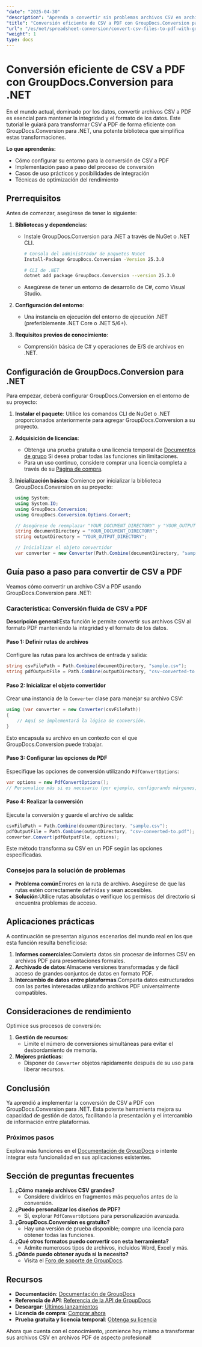 ```yaml
---
"date": "2025-04-30"
"description": "Aprenda a convertir sin problemas archivos CSV en archivos PDF de aspecto profesional utilizando la potente biblioteca GroupDocs.Conversion en .NET."
"title": "Conversión eficiente de CSV a PDF con GroupDocs.Conversion para .NET"
"url": "/es/net/spreadsheet-conversion/convert-csv-files-to-pdf-with-groupdocs-conversion-net/"
"weight": 1
type: docs
---
```

# Conversión eficiente de CSV a PDF con GroupDocs.Conversion para .NET

En el mundo actual, dominado por los datos, convertir archivos CSV a PDF es esencial para mantener la integridad y el formato de los datos. Este tutorial le guiará para transformar CSV a PDF de forma eficiente con GroupDocs.Conversion para .NET, una potente biblioteca que simplifica estas transformaciones.

**Lo que aprenderás:**
- Cómo configurar su entorno para la conversión de CSV a PDF
- Implementación paso a paso del proceso de conversión
- Casos de uso prácticos y posibilidades de integración
- Técnicas de optimización del rendimiento

## Prerrequisitos
Antes de comenzar, asegúrese de tener lo siguiente:

1. **Bibliotecas y dependencias**: 
   - Instale GroupDocs.Conversion para .NET a través de NuGet o .NET CLI.
     ```bash
     # Consola del administrador de paquetes NuGet
     Install-Package GroupDocs.Conversion -Version 25.3.0

     # CLI de .NET
     dotnet add package GroupDocs.Conversion --version 25.3.0
     ```
   - Asegúrese de tener un entorno de desarrollo de C#, como Visual Studio.

2. **Configuración del entorno**:
   - Una instancia en ejecución del entorno de ejecución .NET (preferiblemente .NET Core o .NET 5/6+).

3. **Requisitos previos de conocimiento**: 
   - Comprensión básica de C# y operaciones de E/S de archivos en .NET.

## Configuración de GroupDocs.Conversion para .NET
Para empezar, deberá configurar GroupDocs.Conversion en el entorno de su proyecto:

1. **Instalar el paquete**:
   Utilice los comandos CLI de NuGet o .NET proporcionados anteriormente para agregar GroupDocs.Conversion a su proyecto.

2. **Adquisición de licencias**: 
   - Obtenga una prueba gratuita o una licencia temporal de [Documentos de grupo](https://purchase.groupdocs.com/temporary-license/) Si desea probar todas las funciones sin limitaciones.
   - Para un uso continuo, considere comprar una licencia completa a través de su [Página de compra](https://purchase.groupdocs.com/buy).

3. **Inicialización básica**:
   Comience por inicializar la biblioteca GroupDocs.Conversion en su proyecto:

   ```csharp
   using System;
   using System.IO;
   using GroupDocs.Conversion;
   using GroupDocs.Conversion.Options.Convert;

   // Asegúrese de reemplazar "YOUR_DOCUMENT_DIRECTORY" y "YOUR_OUTPUT_DIRECTORY" con las rutas reales.
   string documentDirectory = "YOUR_DOCUMENT_DIRECTORY";
   string outputDirectory = "YOUR_OUTPUT_DIRECTORY";

   // Inicializar el objeto convertidor
   var converter = new Converter(Path.Combine(documentDirectory, "sample.csv"));
   ```

## Guía paso a paso para convertir de CSV a PDF
Veamos cómo convertir un archivo CSV a PDF usando GroupDocs.Conversion para .NET:

### Característica: Conversión fluida de CSV a PDF
**Descripción general**:Esta función le permite convertir sus archivos CSV al formato PDF manteniendo la integridad y el formato de los datos.

#### Paso 1: Definir rutas de archivos
Configure las rutas para los archivos de entrada y salida:
```csharp
string csvFilePath = Path.Combine(documentDirectory, "sample.csv");
string pdfOutputFile = Path.Combine(outputDirectory, "csv-converted-to.pdf");
```

#### Paso 2: Inicializar el objeto convertidor
Crear una instancia de la `Converter` clase para manejar su archivo CSV:
```csharp
using (var converter = new Converter(csvFilePath))
{
    // Aquí se implementará la lógica de conversión.
}
```
Esto encapsula su archivo en un contexto con el que GroupDocs.Conversion puede trabajar.

#### Paso 3: Configurar las opciones de PDF
Especifique las opciones de conversión utilizando `PdfConvertOptions`:
```csharp
var options = new PdfConvertOptions();
// Personalice más si es necesario (por ejemplo, configurando márgenes, tamaño de página)
```

#### Paso 4: Realizar la conversión
Ejecute la conversión y guarde el archivo de salida:
```csharp
csvFilePath = Path.Combine(documentDirectory, "sample.csv");
pdfOutputFile = Path.Combine(outputDirectory, "csv-converted-to.pdf");
converter.Convert(pdfOutputFile, options);
```
Este método transforma su CSV en un PDF según las opciones especificadas.

### Consejos para la solución de problemas
- **Problema común**Errores en la ruta de archivo. Asegúrese de que las rutas estén correctamente definidas y sean accesibles.
- **Solución**:Utilice rutas absolutas o verifique los permisos del directorio si encuentra problemas de acceso.

## Aplicaciones prácticas
A continuación se presentan algunos escenarios del mundo real en los que esta función resulta beneficiosa:
1. **Informes comerciales**:Convierta datos sin procesar de informes CSV en archivos PDF para presentaciones formales.
2. **Archivado de datos**:Almacene versiones transformadas y de fácil acceso de grandes conjuntos de datos en formato PDF.
3. **Intercambio de datos entre plataformas**:Comparta datos estructurados con las partes interesadas utilizando archivos PDF universalmente compatibles.

## Consideraciones de rendimiento
Optimice sus procesos de conversión:
1. **Gestión de recursos**:
   - Limite el número de conversiones simultáneas para evitar el desbordamiento de memoria.
2. **Mejores prácticas**:
   - Disponer de `Converter` objetos rápidamente después de su uso para liberar recursos.

## Conclusión
Ya aprendió a implementar la conversión de CSV a PDF con GroupDocs.Conversion para .NET. Esta potente herramienta mejora su capacidad de gestión de datos, facilitando la presentación y el intercambio de información entre plataformas.

### Próximos pasos
Explora más funciones en el [Documentación de GroupDocs](https://docs.groupdocs.com/conversion/net/) o intente integrar esta funcionalidad en sus aplicaciones existentes.

## Sección de preguntas frecuentes
1. **¿Cómo manejo archivos CSV grandes?**
   - Considere dividirlos en fragmentos más pequeños antes de la conversión.
2. **¿Puedo personalizar los diseños de PDF?**
   - Sí, explorar `PdfConvertOptions` para personalización avanzada.
3. **¿GroupDocs.Conversion es gratuito?**
   - Hay una versión de prueba disponible; compre una licencia para obtener todas las funciones.
4. **¿Qué otros formatos puedo convertir con esta herramienta?**
   - Admite numerosos tipos de archivos, incluidos Word, Excel y más.
5. **¿Dónde puedo obtener ayuda si la necesito?**
   - Visita el [Foro de soporte de GroupDocs](https://forum.groupdocs.com/c/conversion/10).

## Recursos
- **Documentación**: [Documentación de GroupDocs](https://docs.groupdocs.com/conversion/net/)
- **Referencia de API**: [Referencia de la API de GroupDocs](https://reference.groupdocs.com/conversion/net/)
- **Descargar**: [Últimos lanzamientos](https://releases.groupdocs.com/conversion/net/)
- **Licencia de compra**: [Comprar ahora](https://purchase.groupdocs.com/buy)
- **Prueba gratuita y licencia temporal**: [Obtenga su licencia](https://purchase.groupdocs.com/temporary-license/)

Ahora que cuenta con el conocimiento, ¡comience hoy mismo a transformar sus archivos CSV en archivos PDF de aspecto profesional!